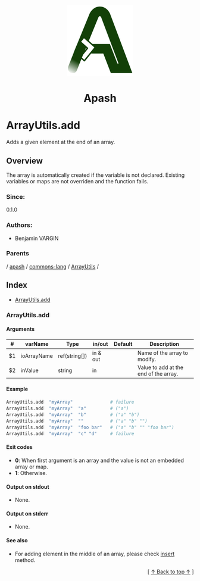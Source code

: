 
<div align='center' id='apash-top'>
  <a href='https://github.com/hastec-fr/apash'>
    <img alt='apash-logo' src='../../../../../../assets/apash-logo.svg'/>
  </a>

  # Apash
</div>

# ArrayUtils.add

Adds a given element at the end of an array.

## Overview

The array is automatically created if the variable is not declared.
Existing variables or maps are not overriden and the function fails.

### Since:
0.1.0

### Authors:
* Benjamin VARGIN

### Parents
<!-- apash.parentBegin -->
[](../../../../.md) / [apash](../../../apash.md) / [commons-lang](../../commons-lang.md) / [ArrayUtils](../ArrayUtils.md) / 
<!-- apash.parentEnd -->

## Index

* [ArrayUtils.add](#arrayutilsadd)

### ArrayUtils.add

#### Arguments
| #  | varName        | Type          | in/out   | Default    | Description                          |
|----|----------------|---------------|----------|------------|--------------------------------------|
| $1 | ioArrayName    | ref(string[]) | in & out |            | Name of the array to modify.         |
| $2 | inValue        | string        | in       |            | Value to add at the end of the array.|

#### Example
```bash
ArrayUtils.add  "myArray"              # failure
ArrayUtils.add  "myArray"  "a"         # ("a")
ArrayUtils.add  "myArray"  "b"         # ("a" "b")
ArrayUtils.add  "myArray"  ""          # ("a" "b" "")
ArrayUtils.add  "myArray"  "foo bar"   # ("a" "b" "" "foo bar")
ArrayUtils.add  "myArray"  "c" "d"     # failure
```

#### Exit codes

* **0**: When first argument is an array and the value is not an embedded array or map.
* **1**: Otherwise.

#### Output on stdout

* None.

#### Output on stderr

* None.

#### See also

* For adding element in the middle of an array, please check [insert](./insert.md) method.


  <div align='right'>[ <a href='#apash-top'>↑ Back to top ↑</a> ]</div>

